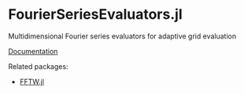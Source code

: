 # FourierSeriesEvaluators.jl

Multidimensional Fourier series evaluators for adaptive grid evaluation

[Documentation](https://lxvm.github.io/FourierSeriesEvaluators.jl/dev/)

Related packages:
- [FFTW.jl](https://github.com/JuliaMath/FFTW.jl)
